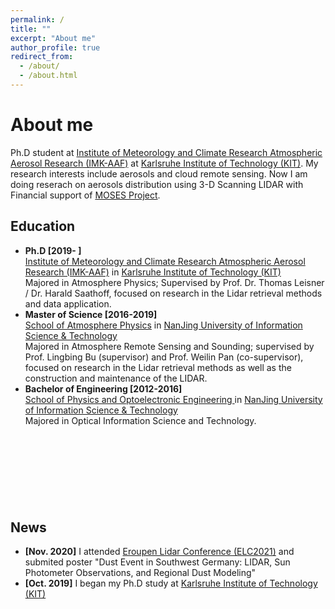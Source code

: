 ```yaml
---
permalink: /
title: ""
excerpt: "About me"
author_profile: true
redirect_from: 
  - /about/
  - /about.html
---
```

# <i class="fa fa-cog fa-spin fa-fw"></i> About me #

Ph.D student at [Institute of Meteorology and Climate Research Atmospheric Aerosol Research (IMK-AAF)](https://www.imk-aaf.kit.edu/251.php) at [Karlsruhe Institute of Technology (KIT)](https://www.kit.edu/english/). My research interests include aerosols and cloud remote sensing. Now I am doing reserach on aerosols distribution using 3-D Scanning LIDAR with Financial support of [MOSES Project](https://www.ufz.de/moses/).

## <i class="fa fa-fw fa-university "></i> Education ##
<ul style="width: auto; height: 410px; overflow: auto">
  <li> <b> Ph.D [2019- ] </b></li>
  <a href="https://www.imk-aaf.kit.edu/251.php">Institute of Meteorology and Climate Research Atmospheric Aerosol Research (IMK-AAF)</a> in <a href="https://www.kit.edu/english/">Karlsruhe Institute of Technology (KIT)</a><br />
  Majored in Atmosphere Physics; Supervised by Prof. Dr. Thomas Leisner / Dr. Harald Saathoff, focused on research in the Lidar retrieval methods and data application.
  
  <li> <b> Master of Science [2016-2019] </b></li>
  <a href="https://en.nuist.edu.cn/2019/0128/c4784a134654/page.html">School of Atmosphere Physics</a> in <a href="https://en.nuist.edu.cn/">NanJing University of Information Science & Technology</a><br />
  Majored in Atmosphere Remote Sensing and Sounding; supervised by Prof. Lingbing Bu (supervisor) and Prof. Weilin Pan (co-supervisor), focused on research in the Lidar retrieval methods as well as the construction and maintenance of the LIDAR.
  
  
   <li> <b> Bachelor of Engineering [2012-2016] </b></li>
  <a href="https://en.nuist.edu.cn/2019/0128/c4784a134650/page.htm">School of Physics and Optoelectronic Engineering </a> in <a href="https://en.nuist.edu.cn/">NanJing University of Information Science & Technology</a><br />
  Majored in Optical Information Science and Technology.
</ul>

## <i class="fa fa-fw fa-rss "></i> News ##
<ul style="width: auto; height: 300px; overflow: auto">
  <li> <b>[Nov. 2020]</b> I attended  <a href="https://granada-en.congresoseci.com/elc2020">Eroupen Lidar Conference (ELC2021)</a> and submited poster "Dust Event in Southwest Germany: LIDAR, Sun Photometer Observations, and Regional Dust Modeling"</li> 
  
  <li> <b>[Oct. 2019]</b> I began my Ph.D study at <a href="https://www.kit.edu/english/">Karlsruhe Institute of Technology (KIT)</a></li> 
 
</ul>
